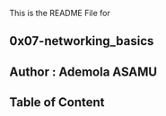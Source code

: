  
This is the README File for 
## 0x07-networking_basics

## Author : Ademola ASAMU

## Table of Content


